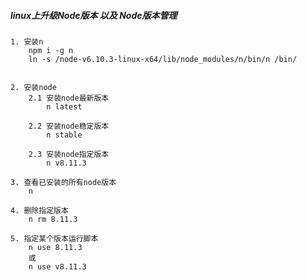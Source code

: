 ##### linux上升级Node版本 以及 Node版本管理
    1. 安装n
        npm i -g n 
        ln -s /node-v6.10.3-linux-x64/lib/node_modules/n/bin/n /bin/    
    
        
    2. 安装node
        2.1 安装node最新版本
            n latest
        
        2.2 安装node稳定版本
            n stable
            
        2.3 安装node指定版本
            n v8.11.3
        
    3. 查看已安装的所有node版本
        n
        
    4. 删除指定版本
        n rm 8.11.3
        
    5. 指定某个版本运行脚本
        n use 8.11.3
        或
        n use v8.11.3
